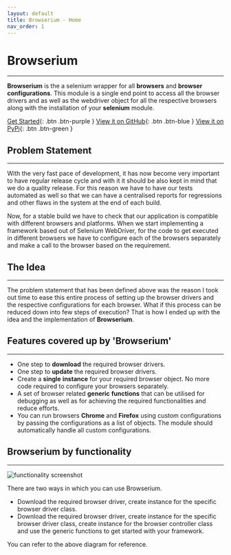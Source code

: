 ```yaml
---
layout: default
title: Browserium - Home
nav_order: 1
---
```


# Browserium
------------------------------------------------------------------------------------------

<!-- ![Browserium logo](https://farm2.staticflickr.com/1742/41852028144_642310d9b6_m.jpg) -->

**Browserium** is the a selenium wrapper for all **browsers** and **browser** **configurations**. This module is a single end point to access all the browser drivers and as well as the webdriver object for all the respective browsers along with the installation of your **selenium** module.

[Get Started](https://browserium.in/browserium/navigation/installation.html){: .btn .btn-purple }
[View it on GitHub](https://github.com/browserium/Browserium){: .btn .btn-blue }
[View it on PyPi](https://pypi.org/project/browserium/){: .btn .btn-green }

## Problem Statement
------------------------------------------------------------------------------------------
With the very fast pace of development, it has now become very important to have regular release cycle and with it it should be also kept in mind that we do a quality release. For this reason we have to have our tests automated as well so that we can have a centralised reports for regressions and other flaws in the system at the end of each build.

Now, for a stable build we have to check that our application is compatible with different browsers and platforms. When we start implementing a framework based out of Selenium WebDriver, for the code to get executed in different browsers we have to configure each of the browsers separately and make a call to the browser based on the requirement.

## The Idea
------------------------------------------------------------------------------------------
The problem statement that has been defined above was the reason I took out time to ease this entire process of setting up the browser drivers and the respective configurations for each browser. What if this process can be reduced down into few steps of execution? That is how I ended up with the idea and the implementation of **Browserium**.

## Features covered up by 'Browserium'
------------------------------------------------------------------------------------------
*   One step to **download** the required browser drivers.
*   One step to **update** the required browser drivers.
*   Create a **single** **instance** for your required browser object. No more code required to configure your browsers separately.
*   A set of browser related **generic** **functions** that can be utilised for debugging as well as for achieving the required functionalities and reduce efforts.
*   You can run browsers **Chrome** and **Firefox** using custom configurations by passing the configurations as a list of objects. The module should automatically handle all custom configurations.

## Browserium by functionality
------------------------------------------------------------------------------------------

![functionality screenshot](https://farm2.staticflickr.com/1750/41853754714_971a727962.jpg)

There are two ways in which you can use Browserium.

*   Download the required browser driver, create instance for the specific browser driver class.
*   Download the required browser driver, create instance for the specific browser driver class, create instance for the browser controller class and use the generic functions to get started with your framework.

You can refer to the above diagram for reference.